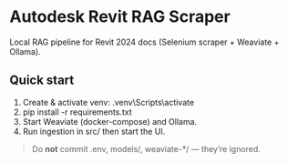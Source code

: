 ﻿# Autodesk Revit RAG Scraper

Local RAG pipeline for Revit 2024 docs (Selenium scraper + Weaviate + Ollama).

## Quick start
1. Create & activate venv: .venv\Scripts\activate
2. pip install -r requirements.txt
3. Start Weaviate (docker-compose) and Ollama.
4. Run ingestion in src/ then start the UI.

> Do **not** commit .env, models/, weaviate-*/ — they’re ignored.

